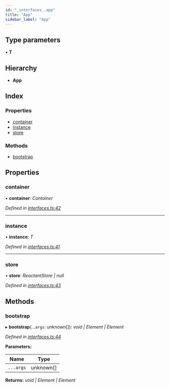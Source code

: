 ```yaml
---
id: "_interfaces_.app"
title: "App"
sidebar_label: "App"
---
```


## Type parameters

▪ **T**

## Hierarchy

* **App**

## Index

### Properties

* [container](_interfaces_.app.md#container)
* [instance](_interfaces_.app.md#instance)
* [store](_interfaces_.app.md#store)

### Methods

* [bootstrap](_interfaces_.app.md#bootstrap)

## Properties

###  container

• **container**: *Container*

*Defined in [interfaces.ts:42](https://github.com/unadlib/reactant/blob/ae1de025/packages/reactant/src/interfaces.ts#L42)*

___

###  instance

• **instance**: *T*

*Defined in [interfaces.ts:41](https://github.com/unadlib/reactant/blob/ae1de025/packages/reactant/src/interfaces.ts#L41)*

___

###  store

• **store**: *ReactantStore | null*

*Defined in [interfaces.ts:43](https://github.com/unadlib/reactant/blob/ae1de025/packages/reactant/src/interfaces.ts#L43)*

## Methods

###  bootstrap

▸ **bootstrap**(...`args`: unknown[]): *void | Element | Element*

*Defined in [interfaces.ts:44](https://github.com/unadlib/reactant/blob/ae1de025/packages/reactant/src/interfaces.ts#L44)*

**Parameters:**

Name | Type |
------ | ------ |
`...args` | unknown[] |

**Returns:** *void | Element | Element*
